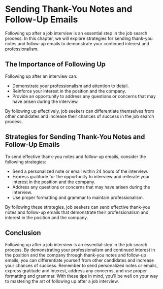 Sending Thank-You Notes and Follow-Up Emails
=========================================================================================

Following up after a job interview is an essential step in the job search process. In this chapter, we will explore strategies for sending thank-you notes and follow-up emails to demonstrate your continued interest and professionalism.

The Importance of Following Up
------------------------------

Following up after an interview can:

* Demonstrate your professionalism and attention to detail.
* Reinforce your interest in the position and the company.
* Provide an opportunity to address any questions or concerns that may have arisen during the interview.

By following up effectively, job seekers can differentiate themselves from other candidates and increase their chances of success in the job search process.

Strategies for Sending Thank-You Notes and Follow-Up Emails
-----------------------------------------------------------

To send effective thank-you notes and follow-up emails, consider the following strategies:

* Send a personalized note or email within 24 hours of the interview.
* Express gratitude for the opportunity to interview and reiterate your interest in the position and the company.
* Address any questions or concerns that may have arisen during the interview.
* Use proper formatting and grammar to maintain professionalism.

By following these strategies, job seekers can send effective thank-you notes and follow-up emails that demonstrate their professionalism and interest in the position and the company.

Conclusion
----------

Following up after a job interview is an essential step in the job search process. By demonstrating your professionalism and continued interest in the position and the company through thank-you notes and follow-up emails, you can differentiate yourself from other candidates and increase your chances of success. Remember to send personalized notes or emails, express gratitude and interest, address any concerns, and use proper formatting and grammar. With these tips in mind, you'll be well on your way to mastering the art of following up after a job interview.
